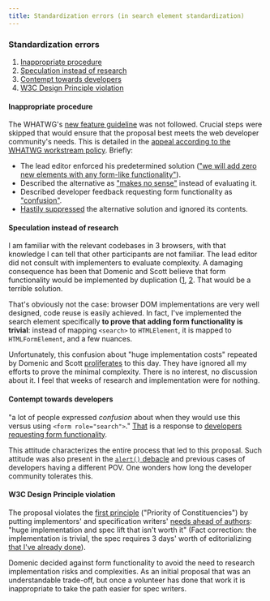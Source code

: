 ```yaml
---
title: Standardization errors (in search element standardization)
---
```


### Standardization errors

1. [Inappropriate procedure](#inappropriate-procedure)
1. [Speculation instead of research](#speculation-instead-of-research)
1. [Contempt towards developers](#contempt-towards-developers)
1. [W3C Design Principle violation](#w3c-design-principle-violation)


#### Inappropriate procedure

The WHATWG's [new feature guideline]( https://whatwg.org/faq#adding-new-features ) was not followed. Crucial steps were skipped that would ensure that the proposal best meets the web developer community's needs. This is detailed in the [appeal according to the WHATWG workstream policy](  ). Briefly:
- The lead editor enforced his predetermined solution (["we will add zero new elements with any form-like functionality"]( https://archive.ph/bjOzS#issuecomment-962488118 )).
- Described the alternative as ["makes no sense"]( https://twitter.com/domenic/status/1438229658324111360 ) instead of evaluating it.
- Described developer feedback requesting form functionality as ["confusion"]( https://github.com/whatwg/html/issues/5811#issuecomment-956454034 ).
- [Hastily suppressed]( https://github.com/whatwg/html/issues/7323#issuecomment-965145881 ) the alternative solution and ignored its contents.


#### Speculation instead of research

I am familiar with the relevant codebases in 3 browsers, with that knowledge I can tell that other participants are not familiar. The lead editor did not consult with implementers to evaluate complexity. A damaging consequence has been that Domenic and Scott believe that form functionality would be implemented by duplication ([1]( https://twitter.com/domenic/status/1437931771346268165 ), [2]( https://github.com/whatwg/html/issues/5811#issuecomment-958169793 ). That would be a terrible solution.

That's obviously not the case: browser DOM implementations are very well designed, code reuse is easily achieved. In fact, I've implemented the search element specifically **to prove that adding form functionality is trivial**: instead of mapping `<search>` to `HTMLElement`, it is mapped to `HTMLFormElement`, and a few nuances.

Unfortunately, this confusion about "huge implementation costs" repeated by Domenic and Scott [proliferates]( https://github.com/whatwg/html/issues/5811#issuecomment-962469704 ) to this day. They have ignored all my efforts to prove the minimal complexity. There is no interest, no discussion about it. I feel that weeks of research and implementation were for nothing.


#### Contempt towards developers

"a lot of people expressed *confusion* about when they would use this versus using `<form role="search">`."
[That]( https://github.com/whatwg/html/issues/5811#issuecomment-956454034 ) is a response to [developers requesting form functionality]( https://kaleidea.github.io/whatwg-search-proposal/#:~:text=Optional%3A%20Clarification%20notes-,Requests%20for%20this%20feature,-tweet%20%2D%20%E2%80%9CUsing%20a ).

This attitude characterizes the entire process that led to this proposal. Such attitude was also present in the [`alert()` debacle]( https://groups.google.com/a/chromium.org/g/blink-dev/c/hTOXiBj3D6A/m/QnvjjvCSAwAJ ) and previous cases of developers having a different POV. One wonders how long the developer community tolerates this.


#### W3C Design Principle violation

The proposal violates the [first principle]( https://www.w3.org/TR/design-principles/#priority-of-constituencies ) ("Priority of Constituencies")
by putting implementors' and specification writers' [needs ahead of authors]( https://github.com/whatwg/html/issues/5811#issuecomment-958169793 ): "huge implementation and spec lift that isn't worth it" (Fact correction: the implementation is trivial, the spec requires 3 days' worth of editorializing [that I've already done]( https://github.com/whatwg/html/pull/7382/commits )).

Domenic decided against form functionality to avoid the need to research implementation risks and complexities. As an initial proposal that was an understandable trade-off, but once a volunteer has done that work it is inappropriate to take the path easier for spec writers.

